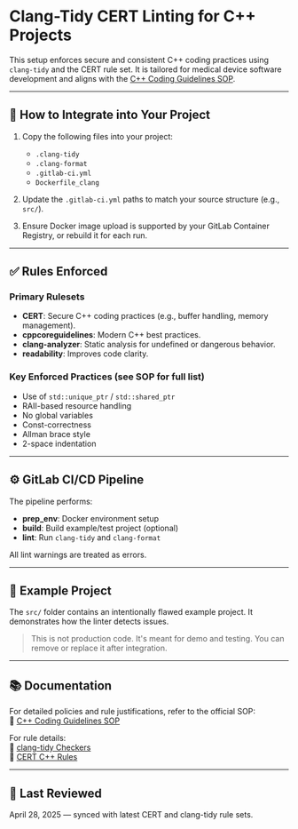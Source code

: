 # Clang-Tidy CERT Linting for C++ Projects

This setup enforces secure and consistent C++ coding practices using `clang-tidy` and the CERT rule set. It is tailored for medical device software development and aligns with the [C++ Coding Guidelines SOP](/SC++/).

---

## 📁 How to Integrate into Your Project

1. Copy the following files into your project:
   - `.clang-tidy`
   - `.clang-format`
   - `.gitlab-ci.yml`
   - `Dockerfile_clang`

2. Update the `.gitlab-ci.yml` paths to match your source structure (e.g., `src/`).

3. Ensure Docker image upload is supported by your GitLab Container Registry, or rebuild it for each run.

---

## ✅ Rules Enforced

### Primary Rulesets
- **CERT**: Secure C++ coding practices (e.g., buffer handling, memory management).
- **cppcoreguidelines**: Modern C++ best practices.
- **clang-analyzer**: Static analysis for undefined or dangerous behavior.
- **readability**: Improves code clarity.

### Key Enforced Practices (see SOP for full list)
- Use of `std::unique_ptr` / `std::shared_ptr`
- RAII-based resource handling
- No global variables
- Const-correctness
- Allman brace style
- 2-space indentation

---

## ⚙️ GitLab CI/CD Pipeline

The pipeline performs:
- **prep_env**: Docker environment setup
- **build**: Build example/test project (optional)
- **lint**: Run `clang-tidy` and `clang-format`

All lint warnings are treated as errors.

---

## 📎 Example Project

The `src/` folder contains an intentionally flawed example project. It demonstrates how the linter detects issues.

> This is not production code. It's meant for demo and testing. You can remove or replace it after integration.

---

## 📚 Documentation

For detailed policies and rule justifications, refer to the official SOP:  
🔗 [C++ Coding Guidelines SOP](/SC++/)

For rule details:  
🔗 [clang-tidy Checkers](https://clang.llvm.org/extra/clang-tidy/checks/)  
🔗 [CERT C++ Rules](https://wiki.sei.cmu.edu/confluence/display/c/SEI+CERT+C+Coding+Standard)

---

## 📅 Last Reviewed

April 28, 2025 — synced with latest CERT and clang-tidy rule sets.
